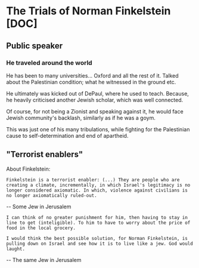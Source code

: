 # The Trials of Norman Finkelstein [DOC]

## Public speaker

### He traveled around the world 

He has been to many universities... Oxford and all the rest of it. Talked about the Palestinian condition; what he witnessed in the ground etc.

He ultimately was kicked out of DePaul, where he used to teach. Because, he heavily criticised another Jewish scholar, which was well connected.

Of course, for not being a Zionist and speaking against it, he would face Jewish community's backlash, similarly as if he was a goym.

This was just one of his many tribulations, while fighting for the Palestinian cause to self-determination and end of apartheid.

## "Terrorist enablers"

About Finkelstein:
``` quote
Finkelstein is a terrorist enabler: (...) They are people who are creating a climate, incrementally, in which Israel's legitimacy is no longer considered axiomatic. In which, violence against civilians is no longer axiomatically ruled-out.
```
-- Some Jew in Jerusalem

``` quote
I can think of no greater punishment for him, then having to stay in line to get (inteligible). To him to have to worry about the price of food in the local grocery.

I would think the best possible solution, for Norman Finkelstein, is pulling down on Israel and see how it is to live like a jew. God would laught.
```
-- The same Jew in Jerusalem
